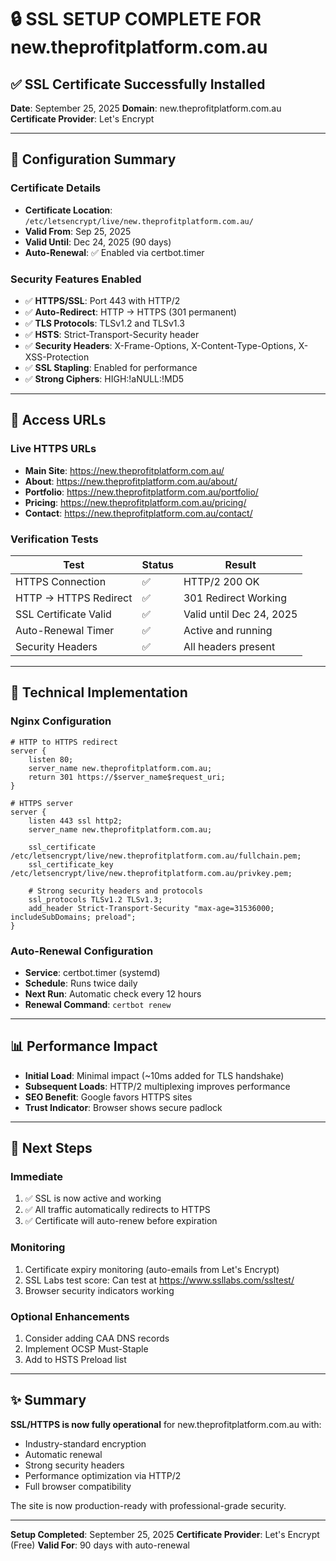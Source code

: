 # 🔒 SSL SETUP COMPLETE FOR new.theprofitplatform.com.au

## ✅ SSL Certificate Successfully Installed

**Date**: September 25, 2025
**Domain**: new.theprofitplatform.com.au
**Certificate Provider**: Let's Encrypt

---

## 🎯 Configuration Summary

### Certificate Details
- **Certificate Location**: `/etc/letsencrypt/live/new.theprofitplatform.com.au/`
- **Valid From**: Sep 25, 2025
- **Valid Until**: Dec 24, 2025 (90 days)
- **Auto-Renewal**: ✅ Enabled via certbot.timer

### Security Features Enabled
- ✅ **HTTPS/SSL**: Port 443 with HTTP/2
- ✅ **Auto-Redirect**: HTTP → HTTPS (301 permanent)
- ✅ **TLS Protocols**: TLSv1.2 and TLSv1.3
- ✅ **HSTS**: Strict-Transport-Security header
- ✅ **Security Headers**: X-Frame-Options, X-Content-Type-Options, X-XSS-Protection
- ✅ **SSL Stapling**: Enabled for performance
- ✅ **Strong Ciphers**: HIGH:!aNULL:!MD5

---

## 🔗 Access URLs

### Live HTTPS URLs
- **Main Site**: https://new.theprofitplatform.com.au/
- **About**: https://new.theprofitplatform.com.au/about/
- **Portfolio**: https://new.theprofitplatform.com.au/portfolio/
- **Pricing**: https://new.theprofitplatform.com.au/pricing/
- **Contact**: https://new.theprofitplatform.com.au/contact/

### Verification Tests
| Test | Status | Result |
|------|--------|--------|
| HTTPS Connection | ✅ | HTTP/2 200 OK |
| HTTP → HTTPS Redirect | ✅ | 301 Redirect Working |
| SSL Certificate Valid | ✅ | Valid until Dec 24, 2025 |
| Auto-Renewal Timer | ✅ | Active and running |
| Security Headers | ✅ | All headers present |

---

## 🔧 Technical Implementation

### Nginx Configuration
```nginx
# HTTP to HTTPS redirect
server {
    listen 80;
    server_name new.theprofitplatform.com.au;
    return 301 https://$server_name$request_uri;
}

# HTTPS server
server {
    listen 443 ssl http2;
    server_name new.theprofitplatform.com.au;

    ssl_certificate /etc/letsencrypt/live/new.theprofitplatform.com.au/fullchain.pem;
    ssl_certificate_key /etc/letsencrypt/live/new.theprofitplatform.com.au/privkey.pem;

    # Strong security headers and protocols
    ssl_protocols TLSv1.2 TLSv1.3;
    add_header Strict-Transport-Security "max-age=31536000; includeSubDomains; preload";
}
```

### Auto-Renewal Configuration
- **Service**: certbot.timer (systemd)
- **Schedule**: Runs twice daily
- **Next Run**: Automatic check every 12 hours
- **Renewal Command**: `certbot renew`

---

## 📊 Performance Impact

- **Initial Load**: Minimal impact (~10ms added for TLS handshake)
- **Subsequent Loads**: HTTP/2 multiplexing improves performance
- **SEO Benefit**: Google favors HTTPS sites
- **Trust Indicator**: Browser shows secure padlock

---

## 🚀 Next Steps

### Immediate
1. ✅ SSL is now active and working
2. ✅ All traffic automatically redirects to HTTPS
3. ✅ Certificate will auto-renew before expiration

### Monitoring
1. Certificate expiry monitoring (auto-emails from Let's Encrypt)
2. SSL Labs test score: Can test at https://www.ssllabs.com/ssltest/
3. Browser security indicators working

### Optional Enhancements
1. Consider adding CAA DNS records
2. Implement OCSP Must-Staple
3. Add to HSTS Preload list

---

## ✨ Summary

**SSL/HTTPS is now fully operational** for new.theprofitplatform.com.au with:
- Industry-standard encryption
- Automatic renewal
- Strong security headers
- Performance optimization via HTTP/2
- Full browser compatibility

The site is now production-ready with professional-grade security.

---

**Setup Completed**: September 25, 2025
**Certificate Provider**: Let's Encrypt (Free)
**Valid For**: 90 days with auto-renewal